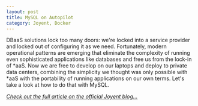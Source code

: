 ```yaml
---
layout: post
title: MySQL on Autopilot
category: Joyent, Docker
---
```


DBaaS solutions lock too many doors: we're locked into a service provider and locked out of configuring it as we need. Fortunately, modern operational patterns are emerging that eliminate the complexity of running even sophisticated applications like databases and free us from the lock-in of \*aaS. Now we are free to develop on our laptops and deploy to private data centers, combining the simplicity we thought was only possible with \*aaS with the portability of running applications on our own terms. Let's take a look at how to do that with MySQL.

*[Check out the full article on the official Joyent blog...](https://www.joyent.com/blog/dbaas-simplicity-no-lock-in)*
